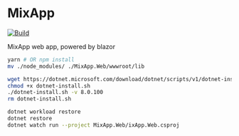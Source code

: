 # MixApp

[![Build](https://github.com/ConchbrainClub/MixApp/actions/workflows/main.yml/badge.svg)](https://github.com/ConchbrainClub/MixApp/actions/workflows/main.yml)

MixApp web app, powered by blazor

```bash
yarn # OR npm install
mv ./node_modules/ ./MixApp.Web/wwwroot/lib

wget https://dotnet.microsoft.com/download/dotnet/scripts/v1/dotnet-install.sh
chmod +x dotnet-install.sh
./dotnet-install.sh -v 8.0.100
rm dotnet-install.sh

dotnet workload restore
dotnet restore
dotnet watch run --project MixApp.Web/ixApp.Web.csproj
```
